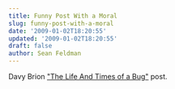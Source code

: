 ```yaml
---
title: Funny Post With a Moral
slug: funny-post-with-a-moral
date: '2009-01-02T18:20:55'
updated: '2009-01-02T18:20:55'
draft: false
author: Sean Feldman
---
```

<p>Davy Brion <a href="http://davybrion.com/blog/2009/01/the-life-and-times-of-a-bug/" target="_blank">&quot;The Life And Times of a Bug&quot;</a> post.</p>
